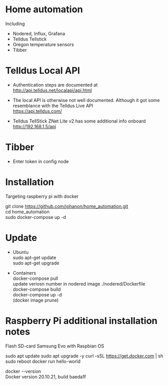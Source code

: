 # Home automation  
Including 
- Nodered, Influx, Grafana
- Telldus Tellstick  
- Oregon temperature sensors
- Tibber 

# Telldus Local API  
- Authentication steps are documented at  
http://api.telldus.net/localapi/api.html  
  
- The local API is otherwise not well documented. Although it got some resemblance with the Telldus Live API  
https://api.telldus.com/  

- Telldus TellStick ZNet Lite v2 has some additional info onboard  
http://192.168.1.5/api  
  
# Tibber
- Enter token in config node

# Installation  
Targeting raspberry pi with docker  

git clone https://github.com/johanon/home_automation.git  
cd home_automation  
sudo docker-compose up -d  

# Update    
- Ubuntu  
sudo apt-get update  
sudo apt-get upgrade  

- Containers  
docker-compose pull   
update veriosn number in nodered image ./nodered/Dockerfile   
docker-compose build  
docker-compose up -d  
(docker image prune)  



# Raspberry Pi additional installation notes    
Flash SD-card Samsung Evo with Raspbian OS

sudo apt update
sudo apt upgrade -y
curl -sSL https://get.docker.com | sh
sudo reboot
docker run hello-world

docker --version  
Docker version 20.10.21, build baeda1f